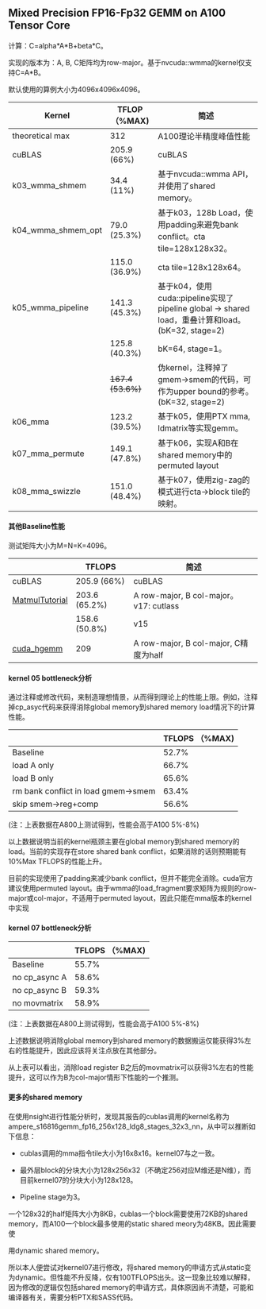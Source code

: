##  Mixed Precision FP16-Fp32 GEMM on A100 Tensor Core

计算：C=alpha\*A\*B+beta*C。

实现的版本为：A, B, C矩阵均为row-major。基于nvcuda::wmma的kernel仅支持C=A*B。

默认使用的算例大小为4096x4096x4096。

| Kernel             | TFLOP（%MAX)      | 简述                                                         |
| ------------------ | ----------------- | ------------------------------------------------------------ |
| theoretical max    | 312               | A100理论半精度峰值性能                                       |
| cuBLAS             | 205.9 (66%)       | cuBLAS                                                       |
| k03_wmma_shmem     | 34.4 (11%)        | 基于nvcuda::wmma API，并使用了shared memory。                |
| k04_wmma_shmem_opt | 79.0 (25.3%)      | 基于k03，128b Load，使用padding来避免bank conflict。cta tile=128x128x32。 |
|                    | 115.0 (36.9%)     | cta tile=128x128x64。                                        |
| k05_wmma_pipeline  | 141.3 (45.3%)     | 基于k04，使用cuda::pipeline实现了 pipeline global -> shared load，重叠计算和load。(bK=32, stage=2) |
|                    | 125.8 (40.3%)     | bK=64, stage=1。                                             |
|                    | ~~167.4 (53.6%)~~ | 伪kernel，注释掉了gmem->smem的代码，可作为upper bound的参考。(bK=32, stage=2) |
| k06_mma            | 123.2 (39.5%)     | 基于k05，使用PTX mma, ldmatrix等实现gemm。                   |
| k07_mma_permute    | 149.1 (47.8%)     | 基于k06，实现A和B在shared memory中的permuted layout          |
| k08_mma_swizzle    | 151.0 (48.4%)     | 基于k07，使用zig-zag的模式进行cta->block tile的映射。        |

#### 其他Baseline性能

测试矩阵大小为M=N=K=4096。

|                                                              | TFLOPS        | 简述                                    |
| ------------------------------------------------------------ | ------------- | --------------------------------------- |
| cuBLAS                                                       | 205.9 (66%)   | cuBLAS                                  |
| [MatmulTutorial](https://github.com/KnowingNothing/MatmulTutorial/tree/main) | 203.6 (65.2%) | A row-major, B col-major。 v17: cutlass |
|                                                              | 158.6 (50.8%) | v15                                     |
| [cuda_hgemm](https://github.com/Bruce-Lee-LY/cuda_hgemm/tree/master) | 209       | A row-major, B col-major, C精度为half   |

#### kernel 05 bottleneck分析

通过注释或修改代码，来制造理想情景，从而得到理论上的性能上限。例如，注释掉cp_asyc代码来获得消除global memory到shared memory load情况下的计算性能。

|                                     | TFLOPS （%MAX) |
| ----------------------------------- | -------------- |
| Baseline                            | 52.7%          |
| load A only                         | 66.7%          |
| load B only                         | 65.6%          |
| rm bank conflict in load gmem->smem | 63.4%          |
| skip smem->reg+comp                 | 56.6%          |

(注：上表数据在A800上测试得到，性能会高于A100 5%-8%)

以上数据说明当前的kernel瓶颈主要在global memory到shared memory的load。当前的实现存在store shared bank conflict，如果消除的话则预期能有10%Max TFLOPS的性能上升。

目前的实现使用了padding来减少bank conflict，但并不能完全消除。cuda官方建议使用permuted layout。由于wmma的load_fragment要求矩阵为规则的row-major或col-major，不适用于permuted layout，因此只能在mma版本的kernel中实现

#### kernel 07 bottleneck分析

|               | TFLOPS （%MAX) |
| ------------- | -------------- |
| Baseline      | 55.7%          |
| no cp_async A | 58.6%          |
| no cp_async B | 59.3%          |
| no movmatrix  | 58.9%          |

(注：上表数据在A800上测试得到，性能会高于A100 5%-8%)

上述数据说明消除global memory到shared memory的数据搬运仅能获得3%左右的性能提升，因此应该将关注点放在其他部分。

从上表可以看出，消除load register B之后的movmatrix可以获得3%左右的性能提升，这可以作为B为col-major情形下性能的一个推测。

#### 更多的shared memory

在使用nsight进行性能分析时，发现其报告的cublas调用的kernel名称为ampere_s16816gemm_fp16_256x128_ldg8_stages_32x3_nn，从中可以推断如下信息：

* cublas调用的mma指令tile大小为16x8x16。kernel07与之一致。

* 最外层block的分块大小为128x256x32（不确定256对应M维还是N维），而目前kernel07的分块大小为128x128。

* Pipeline stage为3。


一个128x32的half矩阵大小为8KB，cublas一个block需要使用72KB的shared memory，而A100一个block最多使用的static shared meory为48KB。因此需要使

用dynamic shared memory。

所以本人便尝试对kernel07进行修改，将shared memory的申请方式从static变为dynamic。但性能不升反降，仅有100TFLOPS出头。这一现象比较难以解释，因为修改的逻辑仅包括shared memory的申请方式，具体原因尚不清楚，可能和编译器有关，需要分析PTX和SASS代码。
